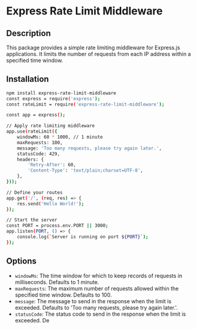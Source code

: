 # Express Rate Limit Middleware

## Description

This package provides a simple rate limiting middleware for Express.js applications. It limits the number of requests from each IP address within a specified time window.

## Installation

```bash
npm install express-rate-limit-middleware
const express = require('express');
const rateLimit = require('express-rate-limit-middleware');

const app = express();

// Apply rate limiting middleware
app.use(rateLimit({
    windowMs: 60 * 1000, // 1 minute
    maxRequests: 100,
    message: 'Too many requests, please try again later.',
    statusCode: 429,
    headers: {
        'Retry-After': 60,
        'Content-Type': 'text/plain;charset=UTF-8',
    },
}));

// Define your routes
app.get('/', (req, res) => {
    res.send('Hello World!');
});

// Start the server
const PORT = process.env.PORT || 3000;
app.listen(PORT, () => {
    console.log(`Server is running on port ${PORT}`);
});


```

## Options

- `windowMs`: The time window for which to keep records of requests in milliseconds. Defaults to 1 minute.
- `maxRequests`: The maximum number of requests allowed within the specified time window. Defaults to 100.
- `message`: The message to send in the response when the limit is exceeded. Defaults to 'Too many requests, please try again later.'.
- `statusCode`: The status code to send in the response when the limit is exceeded. De
